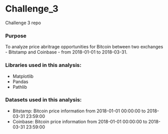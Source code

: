 # Challenge_3
Challenge 3 repo

### Purpose
To analyze price abritrage opportunities for Bitcoin between two exchanges - Bitstamp and Coinbase - from 2018-01-01 to 2018-03-31. 

### Libraries used in this analysis:
- Matplotlib
- Pandas
- Pathlib

### Datasets used in this analysis:
- Bitstamp: Bitcoin price information from 2018-01-01 00:00:00 to 2018-03-31 23:59:00
- Coinbase: Bitcoin price information from 2018-01-01 00:00:00 to 2018-03-31 23:59:00

